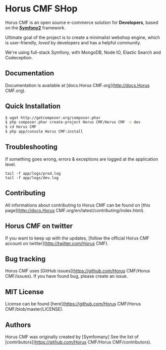 Horus CMF SHop
======

Horus CMF is an open source e-commerce solution for **Developers**, based on the [**Symfony2**](http://symfony.com) framework.

Ultimate goal of the project is to create a minimalist webshop engine, which is user-friendly, *loved* by developers and has a helpful community.

We're using full-stack Symfony, with MongoDB, Node IO, Elastic Search and Codeception.

Documentation
-------------

Documentation is available at [docs.Horus CMF.org](http://docs.Horus CMF.org).

Quick Installation
------------------

``` bash
$ wget http://getcomposer.org/composer.phar
$ php composer.phar create-project Horus CMF/Horus CMF -s dev
$ cd Horus CMF
$ php app/console Horus CMF:install
```


Troubleshooting
---------------

If something goes wrong, errors & exceptions are logged at the application level.

````
tail -f app/logs/prod.log
tail -f app/logs/dev.log
````

Contributing
------------

All informations about contributing to Horus CMF can be found on [this page](http://docs.Horus CMF.org/en/latest/contributing/index.html).

Horus CMF on twitter
-----------------

If you want to keep up with the updates, [follow the official Horus CMF account on twitter](http://twitter.com/Horus CMF).

Bug tracking
------------

Horus CMF uses [GitHub issues](https://github.com/Horus CMF/Horus CMF/issues).
If you have found bug, please create an issue.

MIT License
-----------

License can be found [here](https://github.com/Horus CMF/Horus CMF/blob/master/LICENSE).

Authors
-------

Horus CMF was originally created by [Symfomany]
See the list of [contributors](https://github.com/Horus CMF/Horus CMF/contributors).
